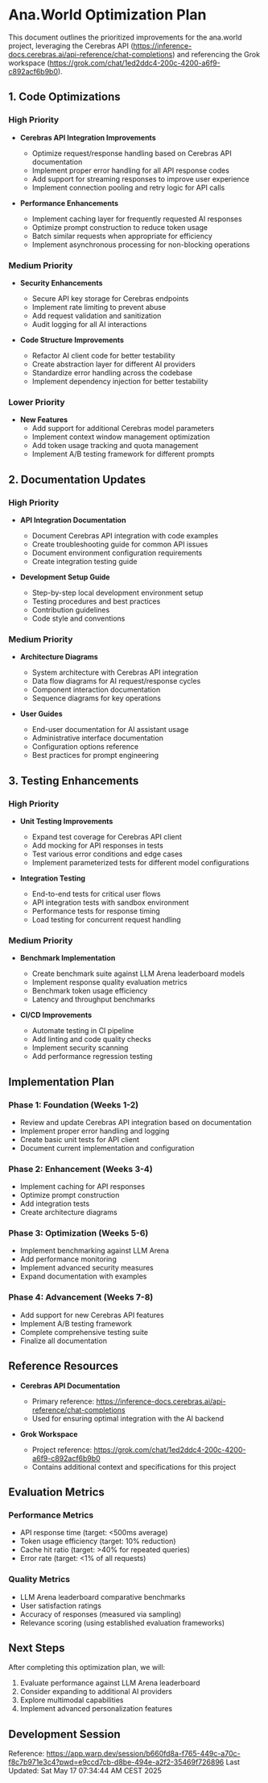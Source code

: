 # Ana.World Optimization Plan

This document outlines the prioritized improvements for the ana.world project, leveraging the Cerebras API (https://inference-docs.cerebras.ai/api-reference/chat-completions) and referencing the Grok workspace (https://grok.com/chat/1ed2ddc4-200c-4200-a6f9-c892acf6b9b0).

## 1. Code Optimizations

### High Priority
- **Cerebras API Integration Improvements**
  - Optimize request/response handling based on Cerebras API documentation
  - Implement proper error handling for all API response codes
  - Add support for streaming responses to improve user experience
  - Implement connection pooling and retry logic for API calls

- **Performance Enhancements**
  - Implement caching layer for frequently requested AI responses
  - Optimize prompt construction to reduce token usage
  - Batch similar requests when appropriate for efficiency
  - Implement asynchronous processing for non-blocking operations

### Medium Priority
- **Security Enhancements**
  - Secure API key storage for Cerebras endpoints
  - Implement rate limiting to prevent abuse
  - Add request validation and sanitization
  - Audit logging for all AI interactions

- **Code Structure Improvements**
  - Refactor AI client code for better testability
  - Create abstraction layer for different AI providers
  - Standardize error handling across the codebase
  - Implement dependency injection for better testability

### Lower Priority
- **New Features**
  - Add support for additional Cerebras model parameters
  - Implement context window management optimization
  - Add token usage tracking and quota management
  - Implement A/B testing framework for different prompts

## 2. Documentation Updates

### High Priority
- **API Integration Documentation**
  - Document Cerebras API integration with code examples
  - Create troubleshooting guide for common API issues
  - Document environment configuration requirements
  - Create integration testing guide

- **Development Setup Guide**
  - Step-by-step local development environment setup
  - Testing procedures and best practices
  - Contribution guidelines
  - Code style and conventions

### Medium Priority
- **Architecture Diagrams**
  - System architecture with Cerebras API integration
  - Data flow diagrams for AI request/response cycles
  - Component interaction documentation
  - Sequence diagrams for key operations

- **User Guides**
  - End-user documentation for AI assistant usage
  - Administrative interface documentation
  - Configuration options reference
  - Best practices for prompt engineering

## 3. Testing Enhancements

### High Priority
- **Unit Testing Improvements**
  - Expand test coverage for Cerebras API client
  - Add mocking for API responses in tests
  - Test various error conditions and edge cases
  - Implement parameterized tests for different model configurations

- **Integration Testing**
  - End-to-end tests for critical user flows
  - API integration tests with sandbox environment
  - Performance tests for response timing
  - Load testing for concurrent request handling

### Medium Priority
- **Benchmark Implementation**
  - Create benchmark suite against LLM Arena leaderboard models
  - Implement response quality evaluation metrics
  - Benchmark token usage efficiency
  - Latency and throughput benchmarks

- **CI/CD Improvements**
  - Automate testing in CI pipeline
  - Add linting and code quality checks
  - Implement security scanning
  - Add performance regression testing

## Implementation Plan

### Phase 1: Foundation (Weeks 1-2)
- Review and update Cerebras API integration based on documentation
- Implement proper error handling and logging
- Create basic unit tests for API client
- Document current implementation and configuration

### Phase 2: Enhancement (Weeks 3-4)
- Implement caching for API responses
- Optimize prompt construction
- Add integration tests
- Create architecture diagrams

### Phase 3: Optimization (Weeks 5-6)
- Implement benchmarking against LLM Arena
- Add performance monitoring
- Implement advanced security measures
- Expand documentation with examples

### Phase 4: Advancement (Weeks 7-8)
- Add support for new Cerebras API features
- Implement A/B testing framework
- Complete comprehensive testing suite
- Finalize all documentation

## Reference Resources

- **Cerebras API Documentation**
  - Primary reference: https://inference-docs.cerebras.ai/api-reference/chat-completions
  - Used for ensuring optimal integration with the AI backend

- **Grok Workspace**
  - Project reference: https://grok.com/chat/1ed2ddc4-200c-4200-a6f9-c892acf6b9b0
  - Contains additional context and specifications for this project

## Evaluation Metrics

### Performance Metrics
- API response time (target: <500ms average)
- Token usage efficiency (target: 10% reduction)
- Cache hit ratio (target: >40% for repeated queries)
- Error rate (target: <1% of all requests)

### Quality Metrics
- LLM Arena leaderboard comparative benchmarks
- User satisfaction ratings
- Accuracy of responses (measured via sampling)
- Relevance scoring (using established evaluation frameworks)

## Next Steps

After completing this optimization plan, we will:
1. Evaluate performance against LLM Arena leaderboard
2. Consider expanding to additional AI providers
3. Explore multimodal capabilities
4. Implement advanced personalization features


## Development Session
Reference: https://app.warp.dev/session/b660fd8a-f765-449c-a70c-f8c7b971e3c4?pwd=e9ccd7cb-d8be-494e-a2f2-35469f726896
Last Updated: Sat May 17 07:34:44 AM CEST 2025
